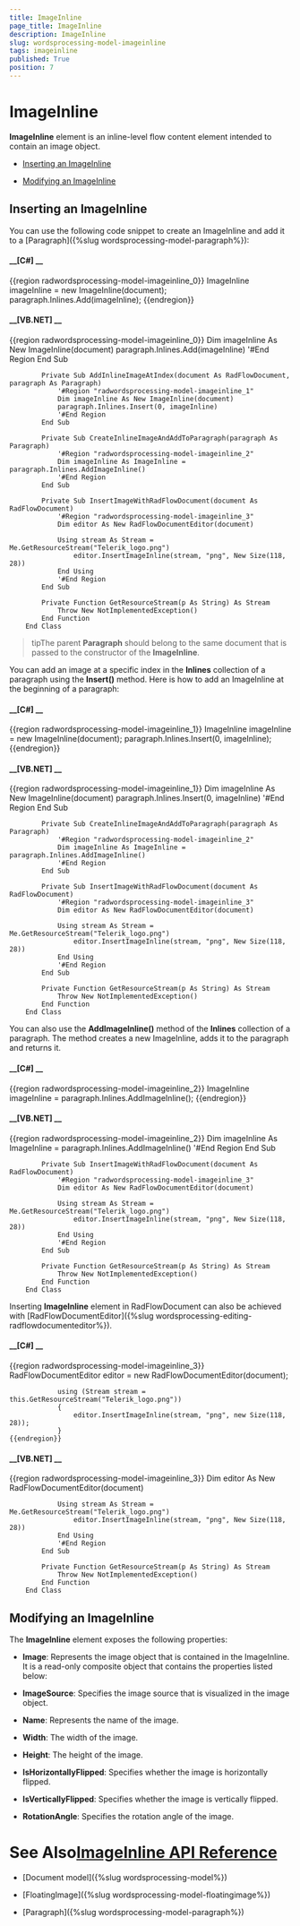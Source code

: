 ```yaml
---
title: ImageInline
page_title: ImageInline
description: ImageInline
slug: wordsprocessing-model-imageinline
tags: imageinline
published: True
position: 7
---
```


# ImageInline



__ImageInline__ element is an inline-level flow content element intended to contain an image object.
      

* [Inserting an ImageInline](#inserting-an-imageinline)

* [Modifying an ImageInline](#modifying-an-imageinline)

## Inserting an ImageInline

You can use the following code snippet to create an ImageInline and add it to a [Paragraph]({%slug wordsprocessing-model-paragraph%}):
        

#### __[C#] __

{{region radwordsprocessing-model-imageinline_0}}
	            ImageInline imageInline = new ImageInline(document);
	            paragraph.Inlines.Add(imageInline);
	{{endregion}}



#### __[VB.NET] __

{{region radwordsprocessing-model-imageinline_0}}
	            Dim imageInline As New ImageInline(document)
	            paragraph.Inlines.Add(imageInline)
	            '#End Region
	        End Sub
	
	        Private Sub AddInlineImageAtIndex(document As RadFlowDocument, paragraph As Paragraph)
	            '#Region "radwordsprocessing-model-imageinline_1"
	            Dim imageInline As New ImageInline(document)
	            paragraph.Inlines.Insert(0, imageInline)
	            '#End Region
	        End Sub
	
	        Private Sub CreateInlineImageAndAddToParagraph(paragraph As Paragraph)
	            '#Region "radwordsprocessing-model-imageinline_2"
	            Dim imageInline As ImageInline = paragraph.Inlines.AddImageInline()
	            '#End Region
	        End Sub
	
	        Private Sub InsertImageWithRadFlowDocument(document As RadFlowDocument)
	            '#Region "radwordsprocessing-model-imageinline_3"
	            Dim editor As New RadFlowDocumentEditor(document)
	
	            Using stream As Stream = Me.GetResourceStream("Telerik_logo.png")
	                editor.InsertImageInline(stream, "png", New Size(118, 28))
	            End Using
	            '#End Region
	        End Sub
	
	        Private Function GetResourceStream(p As String) As Stream
	            Throw New NotImplementedException()
	        End Function
	    End Class



>tipThe parent __Paragraph__ should belong to the same document that is passed to the constructor of the __ImageInline__.
          

You can add an image at a specific index in the __Inlines__ collection of a paragraph using the __Insert()__
          method. Here is how to add an ImageInline at the beginning of a paragraph:
        

#### __[C#] __

{{region radwordsprocessing-model-imageinline_1}}
	            ImageInline imageInline = new ImageInline(document);
	            paragraph.Inlines.Insert(0, imageInline);
	{{endregion}}



#### __[VB.NET] __

{{region radwordsprocessing-model-imageinline_1}}
	            Dim imageInline As New ImageInline(document)
	            paragraph.Inlines.Insert(0, imageInline)
	            '#End Region
	        End Sub
	
	        Private Sub CreateInlineImageAndAddToParagraph(paragraph As Paragraph)
	            '#Region "radwordsprocessing-model-imageinline_2"
	            Dim imageInline As ImageInline = paragraph.Inlines.AddImageInline()
	            '#End Region
	        End Sub
	
	        Private Sub InsertImageWithRadFlowDocument(document As RadFlowDocument)
	            '#Region "radwordsprocessing-model-imageinline_3"
	            Dim editor As New RadFlowDocumentEditor(document)
	
	            Using stream As Stream = Me.GetResourceStream("Telerik_logo.png")
	                editor.InsertImageInline(stream, "png", New Size(118, 28))
	            End Using
	            '#End Region
	        End Sub
	
	        Private Function GetResourceStream(p As String) As Stream
	            Throw New NotImplementedException()
	        End Function
	    End Class



You can also use the __AddImageInline()__ method of the __Inlines__ collection of a paragraph. The
          method creates a new ImageInline, adds it to the paragraph and returns it.
        

#### __[C#] __

{{region radwordsprocessing-model-imageinline_2}}
	            ImageInline imageInline = paragraph.Inlines.AddImageInline();
	{{endregion}}



#### __[VB.NET] __

{{region radwordsprocessing-model-imageinline_2}}
	            Dim imageInline As ImageInline = paragraph.Inlines.AddImageInline()
	            '#End Region
	        End Sub
	
	        Private Sub InsertImageWithRadFlowDocument(document As RadFlowDocument)
	            '#Region "radwordsprocessing-model-imageinline_3"
	            Dim editor As New RadFlowDocumentEditor(document)
	
	            Using stream As Stream = Me.GetResourceStream("Telerik_logo.png")
	                editor.InsertImageInline(stream, "png", New Size(118, 28))
	            End Using
	            '#End Region
	        End Sub
	
	        Private Function GetResourceStream(p As String) As Stream
	            Throw New NotImplementedException()
	        End Function
	    End Class



Inserting __ImageInline__ element in RadFlowDocument can also be achieved with
          [RadFlowDocumentEditor]({%slug wordsprocessing-editing-radflowdocumenteditor%}).
        

#### __[C#] __

{{region radwordsprocessing-model-imageinline_3}}
	            RadFlowDocumentEditor editor = new RadFlowDocumentEditor(document);
	
	            using (Stream stream = this.GetResourceStream("Telerik_logo.png"))
	            {
	                editor.InsertImageInline(stream, "png", new Size(118, 28));
	            }
	{{endregion}}



#### __[VB.NET] __

{{region radwordsprocessing-model-imageinline_3}}
	            Dim editor As New RadFlowDocumentEditor(document)
	
	            Using stream As Stream = Me.GetResourceStream("Telerik_logo.png")
	                editor.InsertImageInline(stream, "png", New Size(118, 28))
	            End Using
	            '#End Region
	        End Sub
	
	        Private Function GetResourceStream(p As String) As Stream
	            Throw New NotImplementedException()
	        End Function
	    End Class



## Modifying an ImageInline

The __ImageInline__ element exposes the following properties:
        

* __Image__: Represents the image object that is contained in the ImageInline. It is a read-only composite object that
              contains the properties listed below:
            

* __ImageSource__: Specifies the image source that is visualized in the image object.
                

* __Name__: Represents the name of the image.
                

* __Width__: The width of the image.
                

* __Height__: The height of the image.
                

* __IsHorizontallyFlipped__: Specifies whether the image is horizontally flipped.
                

* __IsVerticallyFlipped__: Specifies whether the image is vertically flipped.
                

* __RotationAngle__: Specifies the rotation angle of the image.
                

# See Also[ImageInline API Reference](http://www.telerik.com/help/winforms/allmembers_t_telerik_windows_documents_flow_model_shapes_imageinline.html)

 * [Document model]({%slug wordsprocessing-model%})

 * [FloatingImage]({%slug wordsprocessing-model-floatingimage%})

 * [Paragraph]({%slug wordsprocessing-model-paragraph%})
